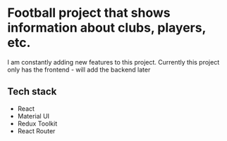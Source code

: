 # Football project that shows information about clubs, players, etc.

I am constantly adding new features to this project. Currently this project only has the frontend - will add the backend later

## Tech stack

- React
- Material UI
- Redux Toolkit
- React Router
